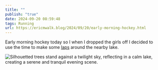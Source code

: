 ```yaml
---
title: ""
publish: "true"
date: 2024-09-20 08:59:48
tags: Running
url: https://ericmwalk.blog/2024/09/20/early-morning-hockey.html
---
```


Early morning hockey today so I when I dropped the girls off I decided to use the time to make some [laps](https://www.strava.com/activities/12457788527) around the nearby lake.

![Silhouetted trees stand against a twilight sky, reflecting in a calm lake, creating a serene and tranquil evening scene.](https://ericmwalk.blog/uploads/2024/img-1980.jpeg)